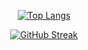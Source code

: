 <center>

[![Top Langs](https://github-readme-stats.vercel.app/api/top-langs/?username=AntonioNoguera&layout=donut-vertical)](https://github.com/anuraghazra/github-readme-stats)

[![GitHub Streak](http://github-readme-streak-stats.herokuapp.com?user=AntonioNoguera&theme=vue-dark)](https://git.io/streak-stats)
 
</center>
